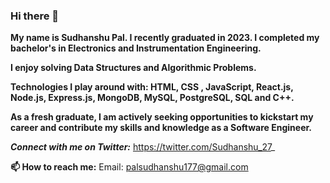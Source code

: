 ### Hi there 👋

**My name is Sudhanshu Pal. I recently graduated in 2023. I completed my bachelor's in Electronics and Instrumentation Engineering.**

**I enjoy solving Data Structures and Algorithmic Problems.**

**Technologies I play around with: HTML, CSS , JavaScript, React.js, Node.js, Express.js, MongoDB, MySQL, PostgreSQL, SQL and C++.**

**As a fresh graduate, I am actively seeking opportunities to kickstart my career and contribute my skills and knowledge as a Software Engineer.**

***Connect with me on Twitter:*** https://twitter.com/Sudhanshu_27_

  
**📫 How to reach me:** Email: palsudhanshu177@gmail.com  
<!--
**sudhanshu27/sudhanshu27** is a ✨ _special_ ✨ repository because its `README.md` (this file) appears on your GitHub profile.

Here are some ideas to get you started:

- 🔭 I’m currently working on ...
- 🌱 I’m currently learning ...
- 👯 I’m looking to collaborate on ...
- 🤔 I’m looking for help with ...
- 💬 Ask me about ...
- 📫 How to reach me: ...
- 😄 Pronouns: ...
- ⚡ Fun fact: ...
-->
